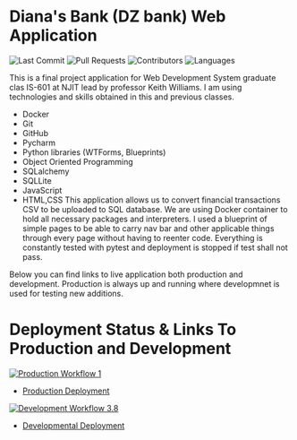 # Diana's Bank (DZ bank) Web Application

![Last Commit](https://img.shields.io/github/last-commit/DianaZawislak/My-Bank---IS601?style=plastic)
![Pull Requests](https://img.shields.io/github/issues-pr/DianaZawislak/My-Bank---IS601?style=plastic)
![Contributors](https://img.shields.io/github/contributors/DianaZawislak/My-Bank---IS601?style=plastic)
![Languages](https://img.shields.io/github/languages/count/DianaZawislak/My-Bank---IS601?style=plastic) 

This is a final project application for Web Development System graduate clas IS-601 at NJIT lead by professor Keith Williams.
I am using technologies and skills obtained in this and previous classes.
* Docker
* Git
* GitHub
* Pycharm
* Python libraries (WTForms, Blueprints)
* Object Oriented Programming
* SQLalchemy
* SQLLite
* JavaScript
* HTML,CSS
This application allows us to convert financial transactions CSV to be uploaded to SQL database. We are using Docker container to hold all necessary packages and interpreters.
I used a blueprint of simple pages to be able to carry nav bar and other applicable things through every page without having to reenter code.
Everything is constantly tested with pytest and deployment is stopped if test shall not pass. 

Below you can find links to live application both production and development. Production is always up and running where developmnet is used for testing new additions.

# Deployment Status & Links To Production and Development

[![Production Workflow 1](https://github.com/DianaZawislak/My-Bank---IS601/actions/workflows/prod.yml/badge.svg)](https://github.com/DianaZawislak/My-Bank---IS601/actions/workflows/prod.yml)

* [Production Deployment](https://mybank-prod.herokuapp.com)

[![Development Workflow 3.8](https://github.com/DianaZawislak/My-Bank---IS601/actions/workflows/dev.yml/badge.svg)](https://github.com/DianaZawislak/My-Bank---IS601/actions/workflows/dev.yml)

* [Developmental Deployment](https://mybank-dev.herokuapp.com)
